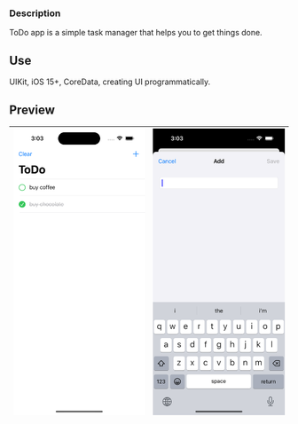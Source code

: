 

### Description

ToDo app is a simple task manager that helps you to get things done.

## Use

UIKit, iOS 15+, CoreData, creating UI programmatically.

  
## Preview

  

![Main](https://github.com/vikaani/ToDo/blob/main/Preview/Main.png) | ![TaskContent](https://github.com/vikaani/ToDo/blob/main/Preview/TaskContent.png) 
:-------------------------:|:-------------------------:|

